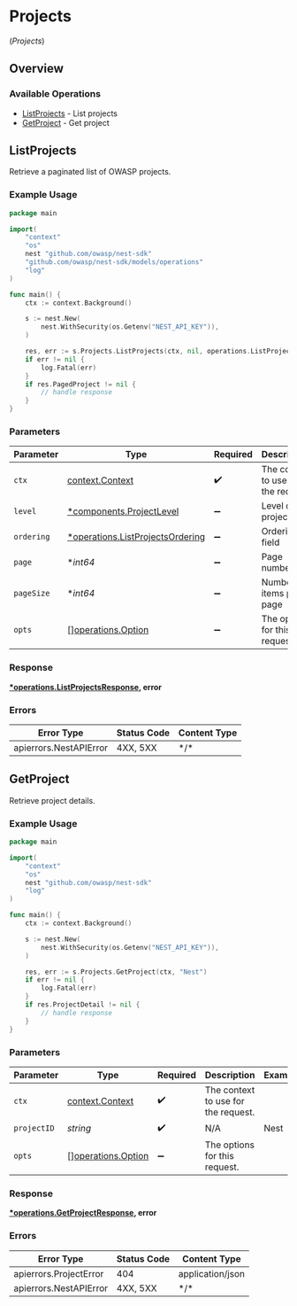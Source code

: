 # Projects
(*Projects*)

## Overview

### Available Operations

* [ListProjects](#listprojects) - List projects
* [GetProject](#getproject) - Get project

## ListProjects

Retrieve a paginated list of OWASP projects.

### Example Usage

<!-- UsageSnippet language="go" operationID="list_projects" method="get" path="/api/v0/projects/" -->
```go
package main

import(
	"context"
	"os"
	nest "github.com/owasp/nest-sdk"
	"github.com/owasp/nest-sdk/models/operations"
	"log"
)

func main() {
    ctx := context.Background()

    s := nest.New(
        nest.WithSecurity(os.Getenv("NEST_API_KEY")),
    )

    res, err := s.Projects.ListProjects(ctx, nil, operations.ListProjectsOrderingMinusCreatedAt.ToPointer(), nest.Pointer[int64](1), nest.Pointer[int64](100))
    if err != nil {
        log.Fatal(err)
    }
    if res.PagedProject != nil {
        // handle response
    }
}
```

### Parameters

| Parameter                                                                           | Type                                                                                | Required                                                                            | Description                                                                         |
| ----------------------------------------------------------------------------------- | ----------------------------------------------------------------------------------- | ----------------------------------------------------------------------------------- | ----------------------------------------------------------------------------------- |
| `ctx`                                                                               | [context.Context](https://pkg.go.dev/context#Context)                               | :heavy_check_mark:                                                                  | The context to use for the request.                                                 |
| `level`                                                                             | [*components.ProjectLevel](../../models/components/projectlevel.md)                 | :heavy_minus_sign:                                                                  | Level of the project                                                                |
| `ordering`                                                                          | [*operations.ListProjectsOrdering](../../models/operations/listprojectsordering.md) | :heavy_minus_sign:                                                                  | Ordering field                                                                      |
| `page`                                                                              | **int64*                                                                            | :heavy_minus_sign:                                                                  | Page number                                                                         |
| `pageSize`                                                                          | **int64*                                                                            | :heavy_minus_sign:                                                                  | Number of items per page                                                            |
| `opts`                                                                              | [][operations.Option](../../models/operations/option.md)                            | :heavy_minus_sign:                                                                  | The options for this request.                                                       |

### Response

**[*operations.ListProjectsResponse](../../models/operations/listprojectsresponse.md), error**

### Errors

| Error Type             | Status Code            | Content Type           |
| ---------------------- | ---------------------- | ---------------------- |
| apierrors.NestAPIError | 4XX, 5XX               | \*/\*                  |

## GetProject

Retrieve project details.

### Example Usage

<!-- UsageSnippet language="go" operationID="get_project" method="get" path="/api/v0/projects/{project_id}" -->
```go
package main

import(
	"context"
	"os"
	nest "github.com/owasp/nest-sdk"
	"log"
)

func main() {
    ctx := context.Background()

    s := nest.New(
        nest.WithSecurity(os.Getenv("NEST_API_KEY")),
    )

    res, err := s.Projects.GetProject(ctx, "Nest")
    if err != nil {
        log.Fatal(err)
    }
    if res.ProjectDetail != nil {
        // handle response
    }
}
```

### Parameters

| Parameter                                                | Type                                                     | Required                                                 | Description                                              | Example                                                  |
| -------------------------------------------------------- | -------------------------------------------------------- | -------------------------------------------------------- | -------------------------------------------------------- | -------------------------------------------------------- |
| `ctx`                                                    | [context.Context](https://pkg.go.dev/context#Context)    | :heavy_check_mark:                                       | The context to use for the request.                      |                                                          |
| `projectID`                                              | *string*                                                 | :heavy_check_mark:                                       | N/A                                                      | Nest                                                     |
| `opts`                                                   | [][operations.Option](../../models/operations/option.md) | :heavy_minus_sign:                                       | The options for this request.                            |                                                          |

### Response

**[*operations.GetProjectResponse](../../models/operations/getprojectresponse.md), error**

### Errors

| Error Type             | Status Code            | Content Type           |
| ---------------------- | ---------------------- | ---------------------- |
| apierrors.ProjectError | 404                    | application/json       |
| apierrors.NestAPIError | 4XX, 5XX               | \*/\*                  |